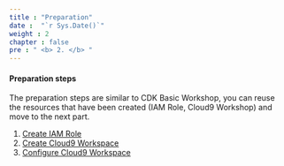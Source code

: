 ```yaml
---
title : "Preparation"
date :  "`r Sys.Date()`" 
weight : 2
chapter : false
pre : " <b> 2. </b> "
---
```


#### Preparation steps

The preparation steps are similar to CDK Basic Workshop, you can reuse the resources that have been created (IAM Role, Cloud9 Workshop) and move to the next part.

1. [ Create IAM Role ](2.1-createiamrole/)
2. [ Create Cloud9 Workspace ](2.2-createworkspace/)
3. [ Configure Cloud9 Workspace ](2.3-setupcloud9/)